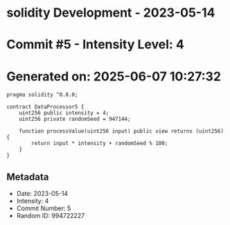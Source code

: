 ﻿# solidity Development - 2023-05-14
# Commit #5 - Intensity Level: 4
# Generated on: 2025-06-07 10:27:32
```solidity
pragma solidity ^0.8.0;

contract DataProcessor5 {
    uint256 public intensity = 4;
    uint256 private randomSeed = 947144;

    function processValue(uint256 input) public view returns (uint256) {
        return input * intensity + randomSeed % 100;
    }
}
```
## Metadata
- Date: 2023-05-14
- Intensity: 4
- Commit Number: 5
- Random ID: 994722227

